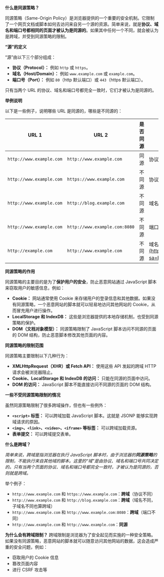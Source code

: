 **什么是同源策略？**

同源策略（Same-Origin Policy）是浏览器提供的一个重要的安全机制。它限制了一个网页文档或脚本如何去访问来自另一个源的资源。简单来说，就是**协议、域名和端口号都相同的页面才被认为是同源的**。如果其中任何一个不同，就会被认为是跨域，并受到同源策略的限制。

**“源”的定义**

“源”由以下三个部分组成：

- **协议（Protocol）：** 例如 `http` 或 `https`。
- **域名（Host/Domain）：** 例如 `www.example.com` 或 `example.com`。
- **端口号（Port）：** 例如 `80`（http 默认端口）或 `443`（https 默认端口）。

只有当两个 URL 的协议、域名和端口号都完全一致时，它们才被认为是同源的。

**举例说明**

以下是一些例子，说明哪些 URL 是同源的，哪些是不同源的：

|URL 1|URL 2|是否同源|原因|
|---|---|---|---|
|`http://www.example.com`|`http://www.example.com`|同源|协议、域名和端口号都相同|
|`http://www.example.com`|`https://www.example.com`|不同源|协议不同（http 和 https）|
|`http://www.example.com`|`http://blog.example.com`|不同源|域名不同（www 和 blog）|
|`http://www.example.com`|`http://www.example.com:8080`|不同源|端口号不同（默认 80 和 8080）|
|`http://example.com`|`http://www.example.com`|不同源|域名不同（example.com 和 [www.example.com](https://www.google.com/url?sa=E&source=gmail&q=https://www.example.com)）|

**同源策略的作用**

同源策略的主要目的是为了**保护用户的安全**，防止恶意网站通过 JavaScript 脚本来窃取用户的敏感信息，例如：

- **Cookie：** 网站通常使用 Cookie 来存储用户的登录信息和其他数据。如果没有同源策略，一个恶意网站的脚本就可以轻易地访问其他网站的 Cookie，从而冒充用户进行操作。
- **LocalStorage 和 IndexDB：** 这些是浏览器提供的本地存储机制，也受到同源策略的保护。
- **DOM（文档对象模型）：** 同源策略限制了 JavaScript 脚本访问不同源的页面的 DOM 结构，防止恶意脚本修改其他页面的内容。

**同源策略的限制范围**

同源策略主要限制以下几种行为：

- **XMLHttpRequest（XHR）或 Fetch API：** 使用这些 API 发起的跨域 HTTP 请求会被浏览器阻止。
- **Cookie、LocalStorage 和 IndexDB 的访问：** 只能在同源的页面中访问。
- **DOM 的访问：** JavaScript 脚本不能直接访问不同源的页面的 DOM 结构。

**一些不受同源策略限制的情况**

虽然同源策略限制了很多跨域操作，但也有一些例外：

- **`<script>` 标签：** 可以跨域加载 JavaScript 脚本。这就是 JSONP 能够实现跨域请求的原因。
- **`<img>`、`<link>`、`<video>`、`<iframe>` 等标签：** 可以跨域加载资源。
- **表单提交：** 可以跨域提交表单。




**什么是跨域？**

*简单来说，跨域是指浏览器在执行 JavaScript 脚本时，由于浏览器的**同源策略**的限制，不能执行来自其他域的脚本。这里的“域”是由协议、域名和端口号共同决定的。只有当两个页面的协议、域名和端口号都完全一致时，才被认为是同源的，否则就是跨域。*

举个例子：
- `http://www.example.com` 和 `https://www.example.com`：**跨域**（协议不同）
- `http://www.example.com` 和 `http://blog.example.com`：**跨域**（域名不同，子域名不同也算跨域）
- `http://www.example.com` 和 `http://www.example.com:8080`：**跨域**（端口不同）
- `http://www.example.com` 和 `http://www.example.com`：**同源**

**为什么会有跨域限制？**
跨域限制是浏览器为了安全起见而实施的一种安全策略。如果没有同源策略，恶意网站的脚本就可以随意访问其他网站的数据，这会造成严重的安全问题，例如：
- 窃取用户的 Cookie 信息
- 篡改页面内容
- 进行 CSRF 攻击等